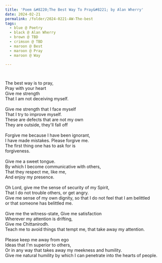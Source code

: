 ```yaml
---
title: 'Poem &#8220;The Best Way To Pray&#8221; by Alan Wherry'
date: 2024-02-21
permalink: /folder/2024-0221-AW-The-best
tags:
  - blue @ Poetry
  - black @ Alan Wherry
  - brown @ TBD
  - crimson @ TBD
  - maroon @ Best  
  - maroon @ Pray  
  - maroon @ Way

---
```


<br>

<p>
The best way is to pray,<br>
Pray with your heart<br>
Give me strength<br>
That I am not deceiving myself.<br>
<br>
Give me strength that I face myself<br>
That I try to improve myself.<br>
These are defects that are not my own<br>
They are outside, they'll fall off<br>
<br>
Forgive me because I have been ignorant,<br>
I have made mistakes. Please forgive me.<br>
The first thing one has to ask for is<br>
forgiveness.<br>
<br>
Give me a sweet tongue.<br>
By which I become communicative with others,<br>
That they respect me, like me,<br>
And enjoy my presence.<br>
<br>
Oh Lord, give me the sense of security of my Spirit,<br>
That I do not trouble others, or get angry.<br>
Give me sense of my own dignity, so that I do not feel that I am belittled<br>
or that someone has belittled me.<br>
<br>
Give me the witness-state, Give me satisfaction<br>
Wherever my attention is drifting,<br>
Give me Chittanirodh.<br>
Teach me to avoid things that tempt me, that take away my attention.<br>
<br>
Please keep me away from ego<br>
Ideas that I'm superior to others,<br>
Or in any way that takes away my meekness and humility.<br>
Give me natural humility by which I can penetrate into the hearts of people.<br>
</p>